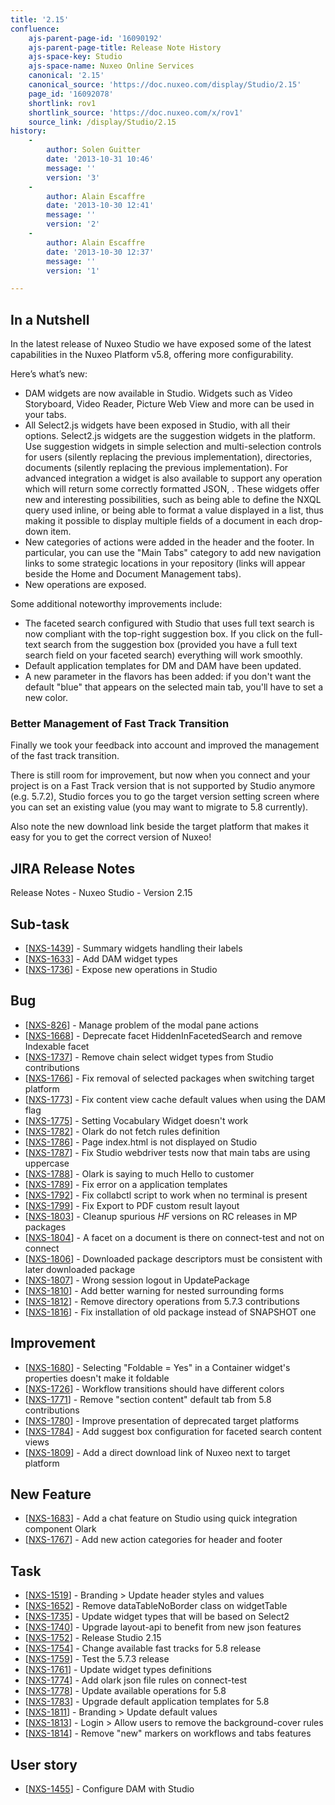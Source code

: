 ```yaml
---
title: '2.15'
confluence:
    ajs-parent-page-id: '16090192'
    ajs-parent-page-title: Release Note History
    ajs-space-key: Studio
    ajs-space-name: Nuxeo Online Services
    canonical: '2.15'
    canonical_source: 'https://doc.nuxeo.com/display/Studio/2.15'
    page_id: '16092078'
    shortlink: rov1
    shortlink_source: 'https://doc.nuxeo.com/x/rov1'
    source_link: /display/Studio/2.15
history:
    - 
        author: Solen Guitter
        date: '2013-10-31 10:46'
        message: ''
        version: '3'
    - 
        author: Alain Escaffre
        date: '2013-10-30 12:41'
        message: ''
        version: '2'
    - 
        author: Alain Escaffre
        date: '2013-10-30 12:37'
        message: ''
        version: '1'

---
```

## In a Nutshell

In the latest release of Nuxeo Studio we have exposed some of the latest capabilities in the Nuxeo Platform v5.8, offering more configurability.

Here&rsquo;s what&rsquo;s new:

*   DAM widgets are now available in Studio. Widgets such as Video Storyboard, Video Reader, Picture Web View and more can be used in your tabs.
*   All Select2.js widgets have been exposed in Studio, with all their options. Select2.js widgets are the suggestion widgets in the platform. Use suggestion widgets in simple selection and multi-selection controls for users (silently replacing the previous implementation), directories, documents (silently replacing the previous implementation). For advanced integration a widget is also available to support any operation which will return some correctly formatted JSON, .
    These widgets offer new and interesting possibilities, such as being able to define the NXQL query used inline, or being able to format a value displayed in a list, thus making it possible to display multiple fields of a document in each drop-down item.
*   New categories of actions were added in the header and the footer. In particular, you can use the "Main Tabs" category to add new navigation links to some strategic locations in your repository (links will appear beside the Home and Document Management tabs).
*   New operations are exposed.

Some additional noteworthy improvements include:

*   The faceted search configured with Studio that uses full text search is now compliant with the top-right suggestion box. If you click on the full-text search from the suggestion box (provided you have a full text search field on your faceted search) everything will work smoothly.
*   Default application templates for DM and DAM have been updated.
*   A new parameter in the flavors has been added: if you don't want the default "blue" that appears on the selected main tab, you'll have to set a new color.

### Better Management of Fast Track Transition

Finally we took your feedback into account and improved the management of the fast track transition.

There is still room for improvement, but now when you connect and your project is on a Fast Track version that is not supported by Studio anymore (e.g. 5.7.2), Studio forces you to go the target version setting screen where you can set an existing value (you may want to migrate to 5.8 currently).

Also note the new download link beside the target platform that makes it easy for you to get the correct version of Nuxeo!

## JIRA Release Notes

Release Notes - Nuxeo Studio - Version 2.15 <h2> Sub-task </h2> <ul> <li>[<a href='https://jira.nuxeo.com/browse/NXS-1439'>NXS-1439</a>] - Summary widgets handling their labels </li> <li>[<a href='https://jira.nuxeo.com/browse/NXS-1633'>NXS-1633</a>] - Add DAM widget types </li> <li>[<a href='https://jira.nuxeo.com/browse/NXS-1736'>NXS-1736</a>] - Expose new operations in Studio </li> </ul> <h2> Bug </h2> <ul> <li>[<a href='https://jira.nuxeo.com/browse/NXS-826'>NXS-826</a>] - Manage problem of the modal pane actions </li> <li>[<a href='https://jira.nuxeo.com/browse/NXS-1668'>NXS-1668</a>] - Deprecate facet HiddenInFacetedSearch and remove Indexable facet </li> <li>[<a href='https://jira.nuxeo.com/browse/NXS-1737'>NXS-1737</a>] - Remove chain select widget types from Studio contributions </li> <li>[<a href='https://jira.nuxeo.com/browse/NXS-1766'>NXS-1766</a>] - Fix removal of selected packages when switching target platform </li> <li>[<a href='https://jira.nuxeo.com/browse/NXS-1773'>NXS-1773</a>] - Fix content view cache default values when using the DAM flag </li> <li>[<a href='https://jira.nuxeo.com/browse/NXS-1775'>NXS-1775</a>] - Setting Vocabulary Widget doesn&#39;t work </li> <li>[<a href='https://jira.nuxeo.com/browse/NXS-1782'>NXS-1782</a>] - Olark do not fetch rules definition </li> <li>[<a href='https://jira.nuxeo.com/browse/NXS-1786'>NXS-1786</a>] - Page index.html is not displayed on Studio </li> <li>[<a href='https://jira.nuxeo.com/browse/NXS-1787'>NXS-1787</a>] - Fix Studio webdriver tests now that main tabs are using uppercase </li> <li>[<a href='https://jira.nuxeo.com/browse/NXS-1788'>NXS-1788</a>] - Olark is saying to much Hello to customer </li> <li>[<a href='https://jira.nuxeo.com/browse/NXS-1789'>NXS-1789</a>] - Fix error on a application templates </li> <li>[<a href='https://jira.nuxeo.com/browse/NXS-1792'>NXS-1792</a>] - Fix collabctl script to work when no terminal is present </li> <li>[<a href='https://jira.nuxeo.com/browse/NXS-1799'>NXS-1799</a>] - Fix Export to PDF custom result layout </li> <li>[<a href='https://jira.nuxeo.com/browse/NXS-1803'>NXS-1803</a>] - Cleanup spurious *HF* versions on RC releases in MP packages </li> <li>[<a href='https://jira.nuxeo.com/browse/NXS-1804'>NXS-1804</a>] - A facet on a document is there on connect-test and not on connect </li> <li>[<a href='https://jira.nuxeo.com/browse/NXS-1806'>NXS-1806</a>] - Downloaded package descriptors must be consistent with later downloaded package </li> <li>[<a href='https://jira.nuxeo.com/browse/NXS-1807'>NXS-1807</a>] - Wrong session logout in UpdatePackage </li> <li>[<a href='https://jira.nuxeo.com/browse/NXS-1810'>NXS-1810</a>] - Add better warning for nested surrounding forms </li> <li>[<a href='https://jira.nuxeo.com/browse/NXS-1812'>NXS-1812</a>] - Remove directory operations from 5.7.3 contributions </li> <li>[<a href='https://jira.nuxeo.com/browse/NXS-1816'>NXS-1816</a>] - Fix installation of old package instead of SNAPSHOT one </li> </ul> <h2> Improvement </h2> <ul> <li>[<a href='https://jira.nuxeo.com/browse/NXS-1680'>NXS-1680</a>] - Selecting &quot;Foldable = Yes&quot; in a Container widget&#39;s properties doesn&#39;t make it foldable </li> <li>[<a href='https://jira.nuxeo.com/browse/NXS-1726'>NXS-1726</a>] - Workflow transitions should have different colors </li> <li>[<a href='https://jira.nuxeo.com/browse/NXS-1771'>NXS-1771</a>] - Remove &quot;section content&quot; default tab from 5.8 contributions </li> <li>[<a href='https://jira.nuxeo.com/browse/NXS-1780'>NXS-1780</a>] - Improve presentation of deprecated target platforms </li> <li>[<a href='https://jira.nuxeo.com/browse/NXS-1784'>NXS-1784</a>] - Add suggest box configuration for faceted search content views </li> <li>[<a href='https://jira.nuxeo.com/browse/NXS-1809'>NXS-1809</a>] - Add a direct download link of Nuxeo next to target platform </li> </ul> <h2> New Feature </h2> <ul> <li>[<a href='https://jira.nuxeo.com/browse/NXS-1683'>NXS-1683</a>] - Add a chat feature on Studio using quick integration component Olark </li> <li>[<a href='https://jira.nuxeo.com/browse/NXS-1767'>NXS-1767</a>] - Add new action categories for header and footer </li> </ul> <h2> Task </h2> <ul> <li>[<a href='https://jira.nuxeo.com/browse/NXS-1519'>NXS-1519</a>] - Branding &gt; Update header styles and values </li> <li>[<a href='https://jira.nuxeo.com/browse/NXS-1652'>NXS-1652</a>] - Remove dataTableNoBorder class on widgetTable </li> <li>[<a href='https://jira.nuxeo.com/browse/NXS-1735'>NXS-1735</a>] - Update widget types that will be based on Select2 </li> <li>[<a href='https://jira.nuxeo.com/browse/NXS-1740'>NXS-1740</a>] - Upgrade layout-api to benefit from new json features </li> <li>[<a href='https://jira.nuxeo.com/browse/NXS-1752'>NXS-1752</a>] - Release Studio 2.15 </li> <li>[<a href='https://jira.nuxeo.com/browse/NXS-1754'>NXS-1754</a>] - Change available fast tracks for 5.8 release </li> <li>[<a href='https://jira.nuxeo.com/browse/NXS-1759'>NXS-1759</a>] - Test the 5.7.3 release </li> <li>[<a href='https://jira.nuxeo.com/browse/NXS-1761'>NXS-1761</a>] - Update widget types definitions </li> <li>[<a href='https://jira.nuxeo.com/browse/NXS-1774'>NXS-1774</a>] - Add olark json file rules on connect-test </li> <li>[<a href='https://jira.nuxeo.com/browse/NXS-1778'>NXS-1778</a>] - Update available operations for 5.8 </li> <li>[<a href='https://jira.nuxeo.com/browse/NXS-1783'>NXS-1783</a>] - Upgrade default application templates for 5.8 </li> <li>[<a href='https://jira.nuxeo.com/browse/NXS-1811'>NXS-1811</a>] - Branding &gt; Update default values </li> <li>[<a href='https://jira.nuxeo.com/browse/NXS-1813'>NXS-1813</a>] - Login &gt; Allow users to remove the background-cover rules </li> <li>[<a href='https://jira.nuxeo.com/browse/NXS-1814'>NXS-1814</a>] - Remove &quot;new&quot; markers on workflows and tabs features </li> </ul> <h2> User story </h2> <ul> <li>[<a href='https://jira.nuxeo.com/browse/NXS-1455'>NXS-1455</a>] - Configure DAM with Studio </li> </ul>